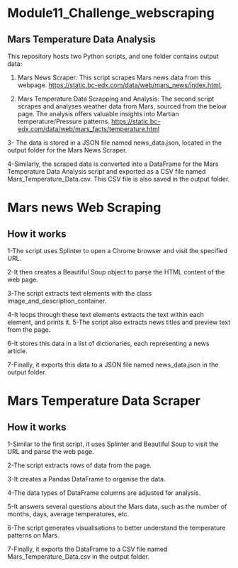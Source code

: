 # Module11_Challenge_webscraping

## Mars Temperature Data Analysis

This repository hosts two Python scripts, and one folder contains output data:

1. Mars News Scraper: This script scrapes Mars news data from this webpage.
https://static.bc-edx.com/data/web/mars_news/index.html,

2. Mars Temperature Data Scrapping and Analysis: The second script scrapes and analyses weather data from Mars, sourced from the below page. The analysis offers valuable insights into Martian temperature/Pressure patterns.
https://static.bc-edx.com/data/web/mars_facts/temperature.html

3- The data is stored in a JSON file named news_data.json, located in the output folder for the Mars News Scraper.

4-Similarly, the scraped data is converted into a DataFrame for the Mars Temperature Data Analysis script and exported as a CSV file named Mars_Temperature_Data.csv. This CSV file is also saved in the output folder.

# Mars news Web Scraping

## How it works
1-The script uses Splinter to open a Chrome browser and visit the specified URL.

2-It then creates a Beautiful Soup object to parse the HTML content of the web page.

3-The script extracts text elements with the class image_and_description_container.

4-It loops through these text elements extracts the text within each element, and prints it.
5-The script also extracts news titles and preview text from the page.

6-It stores this data in a list of dictionaries, each representing a news article.

7-Finally, it exports this data to a JSON file named news_data.json in the output folder.



# Mars Temperature Data Scraper

## How it works

1-Similar to the first script, it uses Splinter and Beautiful Soup to visit the URL and parse the web page.

2-The script extracts rows of data from the page.

3-It creates a Pandas DataFrame to organise the data.

4-The data types of DataFrame columns are adjusted for analysis.

5-It answers several questions about the Mars data, such as the number of months, days, average temperatures, etc.

6-The script generates visualisations to better understand the temperature patterns on Mars.

7-Finally, it exports the DataFrame to a CSV file named Mars_Temperature_Data.csv in the output folder.
